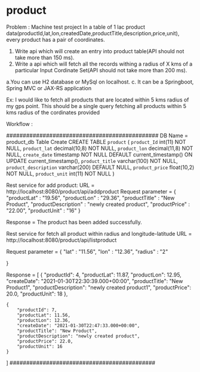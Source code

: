 # product
Problem : Machine test project
In a table of 1 lac product 
data(productId,lat,lon,createdDate,productTitle,description,price,unit),
every product has a pair of coordinates.

1. Write api which will create an entry into product table(API should 
not take more than 150 ms).
2. Write a api which will fetch all the records withing a radius of X kms
of a particular Input Cordinate Set(API should not take more than 200 ms).

a.You can use H2 database or MySql on localhost.
c. It can be a Springboot, Spring MVC or JAX-RS application


Ex: I would like to fetch all products that are located within 5 kms 
radius of my gps point.
This should be a single query fetching all products within 5 kms 
radius of the cordinates provided

Workflow :

##############################################
DB Name = product_db
Table Create
CREATE TABLE `product` (
  `product_Id` int(11) NOT NULL,
  `product_lat` decimal(10,8) NOT NULL,
  `product_lon` decimal(11,8) NOT NULL,
  `create_date` timestamp NOT NULL DEFAULT current_timestamp() ON UPDATE current_timestamp(),
  `product_title` varchar(100) NOT NULL,
  `product_description` varchar(200) DEFAULT NULL,
  `product_price` float(10,2) NOT NULL,
  `product_unit` int(11) NOT NULL
)


Rest service for add product:
URL = http://localhost:8080/product/api/addproduct
Request parameter = 
{
"productLat" : "19.56",
"productLon" : "29.36",
"productTitle" : "New Product",
"productDescription" : "newly created product",
"productPrice" : "22.00",
"productUnit" : "16"
}

Response = The product has been added successfully.

Rest service for fetch all product within radius and longitude-latitude
URL = http://localhost:8080/product/api/listproduct

Request parameter = 
{
"lat" : "11.56",
"lon" : "12.36",
"radius" : "2"
	
}

Response = 
[
    {
        "productId": 4,
        "productLat": 11.87,
        "productLon": 12.95,
        "createDate": "2021-01-30T22:30:39.000+00:00",
        "productTitle": "New Product1",
        "productDescription": "newly created product1",
        "productPrice": 20.0,
        "productUnit": 18
    },
   
    {
        "productId": 7,
        "productLat": 11.56,
        "productLon": 12.36,
        "createDate": "2021-01-30T22:47:33.000+00:00",
        "productTitle": "New Product",
        "productDescription": "newly created product",
        "productPrice": 22.0,
        "productUnit": 16
    }
]
############################################
